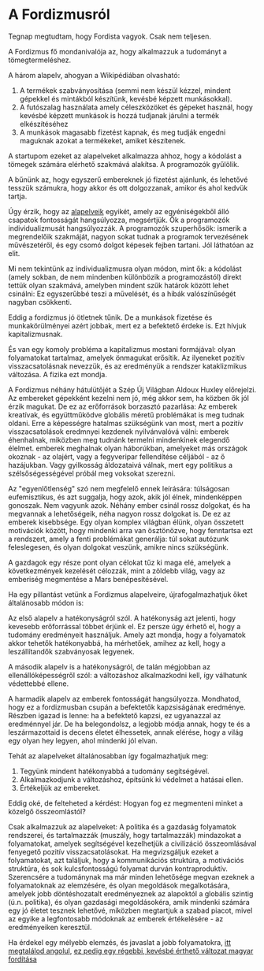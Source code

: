 # A Fordizmusról

Tegnap megtudtam, hogy Fordista vagyok. Csak nem teljesen.

A Fordizmus fő mondanivalója az, hogy alkalmazzuk a tudományt a tömegtermeléshez.

A három alapelv, ahogyan a Wikipédiában olvasható:

1. A termékek szabványosítása (semmi nem készül  kézzel, mindent gépekkel és mintákból készítünk, kevésbé képzett munkásokkal).
2. A futószalag használata amely céleszközöket és gépeket használ, hogy kevésbé képzett munkások is hozzá tudjanak járulni a termék elkészítéséhez
3. A munkások magasabb fizetést kapnak, és meg tudják engedni maguknak azokat a termékeket, amiket készítenek.

A startupom ezeket az alapelveket alkalmazza ahhoz, hogy a kódolást a tömegek számára elérhető szakmává alakítsa. A programozók gyűlölik.

A bűnünk az, hogy egyszerű embereknek jó fizetést ajánlunk, és lehetővé tesszük számukra, hogy akkor és ott dolgozzanak, amikor és ahol kedvük tartja.

Úgy érzik, hogy az [alapelveik](https://agilemanifesto.org/principles.html) egyikét, amely az egyéniségekből álló csapatok fontosságát hangsúlyozza,
megsértjük.
Ők a programozók individualizmusát hangsúlyozzák. A programozók szuperhősök: ismerik a megrendelőik szakmáját, nagyon sokat tudnak a programok tervezésének
művészetéről, és egy csomó dolgot képesek fejben tartani. Jól láthatóan az elit.

Mi nem tekintünk az individualizmusra olyan módon, mint ők: a kódolást (amely sokban, de nem mindenben különbözik a programozástól)
direkt tettük olyan szakmává, amelyben mindent szűk határok között lehet csinálni: Ez egyszerűbbé teszi a művelését, és a hibák valószínűségét nagyban csökkenti.

Eddig a fordizmus jó ötletnek tűnik. De a munkások fizetése és munkakörülményei azért jobbak, mert ez a befektető érdeke is. Ezt hívjuk kapitalizmusnak.

És van egy komoly probléma a kapitalizmus mostani formájával: olyan folyamatokat tartalmaz, amelyek önmagukat erősítik. Az ilyeneket pozitív visszacsatolásnak
nevezzük, és az eredményük a rendszer kataklizmikus változása. A fizika ezt mondja.

A Fordizmus néhány hátulütőjét a Szép Új Világban Aldoux Huxley előrejelzi. Az embereket gépekként kezelni nem jó, még akkor sem, ha közben
ők jól érzik magukat. De ez az erőforrások borzasztó pazarlása: Az emberek kreatívak, és együttműködve globális méretű problémákat is meg
tudnak oldani. Erre a képességre hatalmas szükségünk van most, mert a pozitív visszacsatolások eredmnyei kezdenek nyilvánvalóvá válni:
emberek éhenhalnak, miközben meg tudnánk termelni mindenkinek elegendő élelmet. emberek meghalnak olyan háborúkban, amelyeket más országok okoznak -
 az olajért, vagy a fegyveripar fellendítése céljából - az ő hazájukban. Vagy gyilkosság áldozataivá válnak, mert egy politikus a szélsőségességével
próbál meg voksokat szerezni.

Az "egyenlőtlenség" szó nem megfelelő ennek leírására: túlságosan eufemisztikus, és azt suggalja, hogy azok, akik jól élnek, mindenképpen gonoszak.
Nem vagyunk azok. Néhány ember csinál rossz dolgokat, és ha megvannak a lehetőségeik, néha nagyon rossz dolgokat is.
De ez az emberek kisebbsége. Egy olyan komplex világban élünk, olyan összetett motivációk között, hogy mindenki arra van ösztönözve,
hogy fenntartsa ezt a rendszert, amely a fenti problémákat generálja: túl sokat autózunk feleslegesen, és olyan dolgokat veszünk, amikre
nincs szükségünk.

A gazdagok egy része pont olyan célokat tűz ki maga elé, amelyek a következmények kezelését célozzák, mint a zöldebb világ, vagy az emberiség megmentése a Mars
benépesítésével.

Ha egy pillantást vetünk a Fordizmus alapelveire, újrafogalmazhatjuk őket általánosabb módon is:

Az első alapelv a hatékonyságról szól. A hatékonyság azt jelenti, hogy kevesebb erőforrással többet érjünk el. Ez persze úgy érhető el, hogy a tudomány eredményeit
használjuk. Amely azt mondja, hogy a folyamatok akkor tehetők hatékonyabbá, ha mérhetőek, amihez az kell, hogy a leszállítandők szabványosak legyenek.

A második alapelv is a hatékonyságról, de talán mégjobban az ellenállóképességről szól: a változáshoz alkalmazkodni kell, így válhatunk védettebbé ellene.

A harmadik alapelv az emberek fontosságát hangsúlyozza. Mondhatod, hogy ez a fordizmusban csupán a befektetők kapzsiságának eredménye. Részben igazad is lenne:
ha a befektető kapzsi, ez ugyanazzal az eredménnyel jár. De ha belegondolsz, a legjobb módja annak, hogy te és a leszármazottaid is decens életet élhessetek,
annak elérése, hogy a világ egy olyan hey legyen, ahol mindenki jól elvan.

Tehát az alapelveket általánosabban így fogalmazhatjuk meg:

1. Tegyünk mindent hatékonyabbá a tudomány segítségével.
2. Alkalmazkodjunk a változáshoz, építsünk ki védelmet a hatásai ellen.
3. Értékeljük az embereket.

Eddig oké, de felteheted a kérdést: Hogyan fog ez megmenteni minket a közelgő összeomlástól?


Csak alkalmazzuk az alapelveket: A politika és a gazdaság folyamatok rendszerei, és tartalmazzák (muszály, hogy tartalmazzák) mindazokat a folyamatokat, amelyek
segítségével kezelhetjük a civilizáció összeomlásával fenyegető pozitív visszacsatolásokat. Ha megvizsgáljuk ezeket a folyamatokat, azt találjuk, hogy a 
kommunikációs struktúra, a motivációs struktúra, és sok kulcsfontosságú folyamat durván kontraproduktív. Szerencsére a tudománynak ma már minden lehetősége megvan
ezeknek a folyamatoknak az elemzésére, és olyan megoldások megalkotására, amelyek jobb döntéshozatalt eredményeznek az alapoktól a globális szintig (ú.n. politika),
és olyan gazdasági megoldásokéra, amik mindenki számára egy jó életet tesznek lehetővé, miközben megtartjuk a szabad piacot, mivel az egyike a legfontosabb
módoknak az emberek értékelésére - az eredményeiken keresztül.

Ha érdekel egy mélyebb elemzés, és javaslat a jobb folyamatokra, [itt megtalálod angolul](https://magwas.github.io/book/en/analysis.html),
[ez pedig egy régebbi, kevésbé érthető változat magyar fordítása](https://magwas.github.io/book/hu/)


